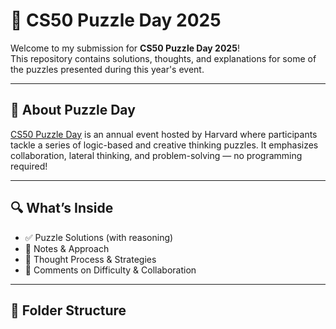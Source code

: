 # 🧠 CS50 Puzzle Day 2025

Welcome to my submission for **CS50 Puzzle Day 2025**!  
This repository contains solutions, thoughts, and explanations for some of the puzzles presented during this year's event.

---

## 🧩 About Puzzle Day

[CS50 Puzzle Day](https://cs50.harvard.edu/puzzles/) is an annual event hosted by Harvard where participants tackle a series of logic-based and creative thinking puzzles. It emphasizes collaboration, lateral thinking, and problem-solving — no programming required!

---

## 🔍 What’s Inside

- ✅ Puzzle Solutions (with reasoning)
- 📝 Notes & Approach
- 🧠 Thought Process & Strategies
- 💬 Comments on Difficulty & Collaboration

---

## 📁 Folder Structure

